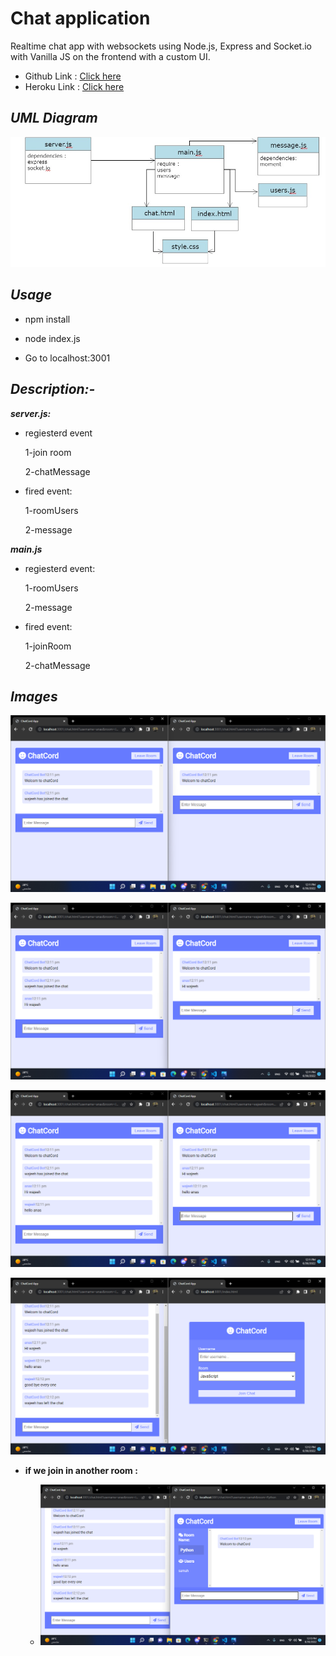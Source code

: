 # Chat application

Realtime chat app with websockets using Node.js, Express and Socket.io with Vanilla JS on the frontend with a custom UI.

- Github Link : [Click here](https://github.com/abuobaid9/chat-app#readme)
- Heroku Link : [Click here](https://anas-chat.herokuapp.com/)

## ***UML Diagram***

![UML](./img/uml.jpg)

## ***Usage***

- npm install

- node index.js

- Go to localhost:3001

## ***Description:-***

 ***server.js:***

- regiesterd event

    1-join room

    2-chatMessage

- fired  event:

    1-roomUsers

    2-message

 ***main.js***

- regiesterd event:

    1-roomUsers

    2-message

- fired  event:

    1-joinRoom

    2-chatMessage

## ***Images***

![1](./img/Screenshot%20(135).png)

![2](./img/Screenshot%20(136).png)

![3](./img/Screenshot%20(137).png)

![4](./img/Screenshot%20(138).png)

- **if we join in another room :**

  - ![5](./img/Screenshot%20(140).png)
